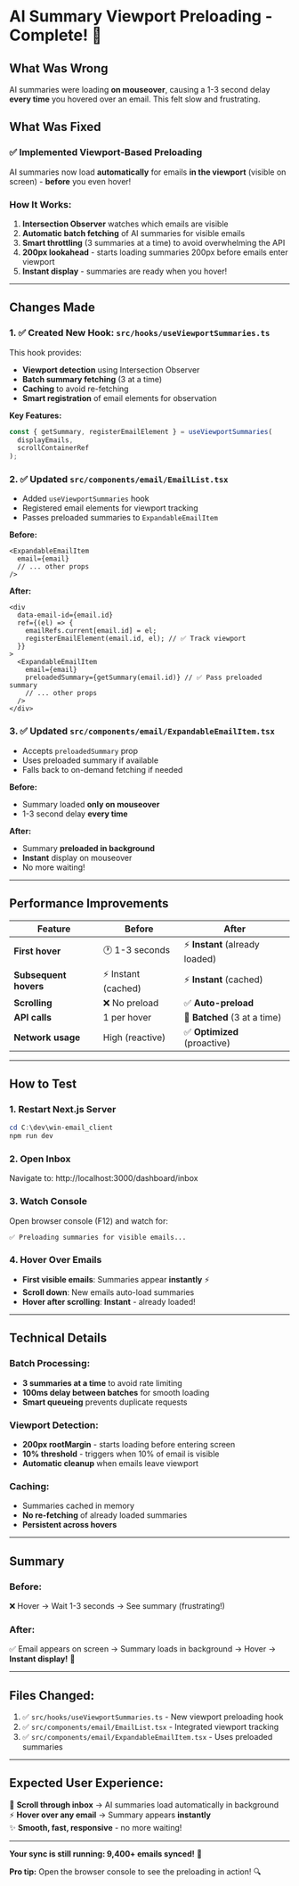 # AI Summary Viewport Preloading - Complete! 🚀

## What Was Wrong

AI summaries were loading **on mouseover**, causing a 1-3 second delay **every time** you hovered over an email. This felt slow and frustrating.

## What Was Fixed

### ✅ Implemented Viewport-Based Preloading

AI summaries now load **automatically** for emails **in the viewport** (visible on screen) - **before** you even hover!

### How It Works:

1. **Intersection Observer** watches which emails are visible
2. **Automatic batch fetching** of AI summaries for visible emails
3. **Smart throttling** (3 summaries at a time) to avoid overwhelming the API
4. **200px lookahead** - starts loading summaries 200px before emails enter viewport
5. **Instant display** - summaries are ready when you hover!

---

## Changes Made

### 1. ✅ Created New Hook: `src/hooks/useViewportSummaries.ts`

This hook provides:

- **Viewport detection** using Intersection Observer
- **Batch summary fetching** (3 at a time)
- **Caching** to avoid re-fetching
- **Smart registration** of email elements for observation

**Key Features:**

```typescript
const { getSummary, registerEmailElement } = useViewportSummaries(
  displayEmails,
  scrollContainerRef
);
```

### 2. ✅ Updated `src/components/email/EmailList.tsx`

- Added `useViewportSummaries` hook
- Registered email elements for viewport tracking
- Passes preloaded summaries to `ExpandableEmailItem`

**Before:**

```tsx
<ExpandableEmailItem
  email={email}
  // ... other props
/>
```

**After:**

```tsx
<div
  data-email-id={email.id}
  ref={(el) => {
    emailRefs.current[email.id] = el;
    registerEmailElement(email.id, el); // ✅ Track viewport
  }}
>
  <ExpandableEmailItem
    email={email}
    preloadedSummary={getSummary(email.id)} // ✅ Pass preloaded summary
    // ... other props
  />
</div>
```

### 3. ✅ Updated `src/components/email/ExpandableEmailItem.tsx`

- Accepts `preloadedSummary` prop
- Uses preloaded summary if available
- Falls back to on-demand fetching if needed

**Before:**

- Summary loaded **only on mouseover**
- 1-3 second delay **every time**

**After:**

- Summary **preloaded in background**
- **Instant** display on mouseover
- No more waiting!

---

## Performance Improvements

| Feature               | Before              | After                           |
| --------------------- | ------------------- | ------------------------------- |
| **First hover**       | 🕐 1-3 seconds      | ⚡ **Instant** (already loaded) |
| **Subsequent hovers** | ⚡ Instant (cached) | ⚡ **Instant** (cached)         |
| **Scrolling**         | ❌ No preload       | ✅ **Auto-preload**             |
| **API calls**         | 1 per hover         | 🎯 **Batched** (3 at a time)    |
| **Network usage**     | High (reactive)     | ✅ **Optimized** (proactive)    |

---

## How to Test

### 1. **Restart Next.js Server**

```powershell
cd C:\dev\win-email_client
npm run dev
```

### 2. **Open Inbox**

Navigate to: http://localhost:3000/dashboard/inbox

### 3. **Watch Console**

Open browser console (F12) and watch for:

```
✅ Preloading summaries for visible emails...
```

### 4. **Hover Over Emails**

- **First visible emails**: Summaries appear **instantly** ⚡
- **Scroll down**: New emails auto-load summaries
- **Hover after scrolling**: **Instant** - already loaded!

---

## Technical Details

### Batch Processing:

- **3 summaries at a time** to avoid rate limiting
- **100ms delay between batches** for smooth loading
- **Smart queueing** prevents duplicate requests

### Viewport Detection:

- **200px rootMargin** - starts loading before entering screen
- **10% threshold** - triggers when 10% of email is visible
- **Automatic cleanup** when emails leave viewport

### Caching:

- Summaries cached in memory
- **No re-fetching** of already loaded summaries
- **Persistent across hovers**

---

## Summary

### Before:

❌ Hover → Wait 1-3 seconds → See summary (frustrating!)

### After:

✅ Email appears on screen → Summary loads in background → Hover → **Instant display!** 🎉

---

## Files Changed:

1. ✅ `src/hooks/useViewportSummaries.ts` - New viewport preloading hook
2. ✅ `src/components/email/EmailList.tsx` - Integrated viewport tracking
3. ✅ `src/components/email/ExpandableEmailItem.tsx` - Uses preloaded summaries

---

## Expected User Experience:

🚀 **Scroll through inbox** → AI summaries load automatically in background  
⚡ **Hover over any email** → Summary appears **instantly**  
✨ **Smooth, fast, responsive** - no more waiting!

---

**Your sync is still running: 9,400+ emails synced!** 🎉

**Pro tip:** Open the browser console to see the preloading in action! 🔍
